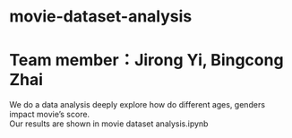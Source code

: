 # movie-dataset-analysis  
# Team member：Jirong Yi, Bingcong Zhai  
We do a data analysis deeply explore how do different ages, genders impact movie’s score.  
Our results are shown in movie dataset analysis.ipynb  

